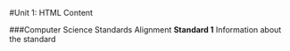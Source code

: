 #Unit 1: HTML Content 


###Computer Science Standards Alignment
**Standard 1** Information about the standard

